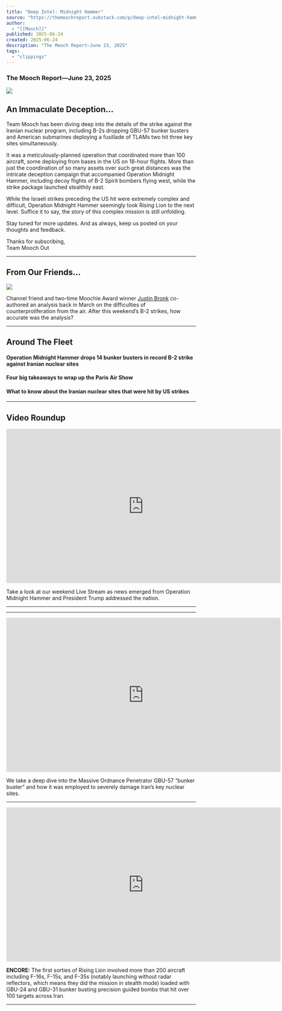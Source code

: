```yaml
---
title: "Deep Intel: Midnight Hammer"
source: "https://themoochreport.substack.com/p/deep-intel-midnight-hammer"
author:
  - "[[Mooch]]"
published: 2025-06-24
created: 2025-06-24
description: "The Mooch Report—June 23, 2025"
tags:
  - "clippings"
---
```

### The Mooch Report—June 23, 2025

![](https://substackcdn.com/image/fetch/$s_!xlrB!)

## An Immaculate Deception…

Team Mooch has been diving deep into the details of the strike against the Iranian nuclear program, including B-2s dropping GBU-57 bunker busters and American submarines deploying a fusillade of TLAMs two hit three key sites simultaneously.

It was a meticulously-planned operation that coordinated more than 100 aircraft, some deploying from bases in the US on 18-hour flights. More than just the coordination of so many assets over such great distances was the intricate deception campaign that accompanied Operation Midnight Hammer, including decoy flights of B-2 Spirit bombers flying west, while the strike package launched stealthily east.

While the Israeli strikes preceding the US hit were extremely complex and difficult, Operation Midnight Hammer seemingly took Rising Lion to the next level. Suffice it to say, the story of this complex mission is still unfolding.

Stay tuned for more updates. And as always, keep us posted on your thoughts and feedback.  
  
Thanks for subscribing,  
Team Mooch Out

---

## From Our Friends…

![](https://substackcdn.com/image/fetch/$s_!sh0n!)

Channel friend and two-time Moochie Award winner [Justin Bronk](https://www.rusi.org/people/bronk) co-authored an analysis back in March on the difficulties of counterproliferation from the air. After this weekend’s B-2 strikes, how accurate was the analysis?

---

## Around The Fleet

#### Operation Midnight Hammer drops 14 bunker busters in record B-2 strike against Iranian nuclear sites

#### Four big takeaways to wrap up the Paris Air Show

#### What to know about the Iranian nuclear sites that were hit by US strikes

---

## Video Roundup

<iframe src="https://www.youtube-nocookie.com/embed/Lo1EdZyf530?rel=0&amp;autoplay=0&amp;showinfo=0&amp;enablejsapi=0" frameborder="0" allow="autoplay; fullscreen" allowfullscreen="true" width="728" height="409"></iframe>

Take a look at our weekend Live Stream as news emerged from Operation Midnight Hammer and President Trump addressed the nation.

---

---

<iframe src="https://www.youtube-nocookie.com/embed/yIdzxkSUKZs?rel=0&amp;autoplay=0&amp;showinfo=0&amp;enablejsapi=0" frameborder="0" allow="autoplay; fullscreen" allowfullscreen="true" width="728" height="409"></iframe>

We take a deep dive into the Massive Ordnance Penetrator GBU-57 “bunker buster” and how it was employed to severely damage Iran’s key nuclear sites.

---

<iframe src="https://www.youtube-nocookie.com/embed/ODqRNwxQwGU?rel=0&amp;autoplay=0&amp;showinfo=0&amp;enablejsapi=0" frameborder="0" allow="autoplay; fullscreen" allowfullscreen="true" width="728" height="409"></iframe>

**ENCORE:** The first sorties of Rising Lion involved more than 200 aircraft including F-16s, F-15s, and F-35s (notably launching without radar reflectors, which means they did the mission in stealth mode) loaded with GBU-24 and GBU-31 bunker busting precision guided bombs that hit over 100 targets across Iran.

---